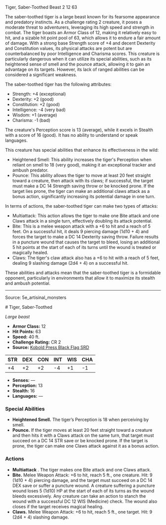 <MonsterName/>Tiger, Saber-Toothed</MonsterName>
<CreatureType/>Beast</CreatureType>
<CR/>2</CR>
<AC/>12</AC>
<HP/>63</HP>
<summary>The saber-toothed tiger is a large beast known for its fearsome appearance and predatory instincts. As a challenge rating 2 creature, it poses a moderate threat to adventurers, leveraging its high speed and strength in combat. The tiger boasts an Armor Class of 12, making it relatively easy to hit, and a sizable hit point pool of 63, which allows it to endure a fair amount of damage. With a strong base Strength score of +4 and decent Dexterity and Constitution values, its physical attacks are potent but are counterbalanced by poor Intelligence and Charisma scores. This creature is particularly dangerous when it can utilize its special abilities, such as its heightened sense of smell and the pounce attack, allowing it to gain an advantage on its targets. However, its lack of ranged abilities can be considered a significant weakness.</summary>

<detail>

The saber-toothed tiger has the following attributes: 
- Strength: +4 (exceptional) 
- Dexterity: +2 (good) 
- Constitution: +2 (good) 
- Intelligence: -4 (very bad) 
- Wisdom: +1 (average) 
- Charisma: -1 (bad) 

The creature's Perception score is 13 (average), while it excels in Stealth with a score of 16 (good). It has no ability to understand or speak languages.

This creature has special abilities that enhance its effectiveness in the wild:
- Heightened Smell: This ability increases the tiger's Perception when reliant on smell to 18 (very good), making it an exceptional tracker and ambush predator.
- Pounce: This ability allows the tiger to move at least 20 feet straight toward a creature, then attack with its claws; if successful, the target must make a DC 14 Strength saving throw or be knocked prone. If the target lies prone, the tiger can make an additional claws attack as a bonus action, significantly increasing its potential damage in one turn.

In terms of actions, the saber-toothed tiger can make two types of attacks:
- Multiattack: This action allows the tiger to make one Bite attack and one Claws attack in a single turn, effectively doubling its attack potential.
- Bite: This is a melee weapon attack with a +6 to hit and a reach of 5 feet. On a successful hit, it deals 9 piercing damage (1d10 + 4) and forces the target to make a DC 14 Dexterity saving throw. Failure results in a puncture wound that causes the target to bleed, losing an additional 5 hit points at the start of each of its turns until the wound is treated or magically healed.
- Claws: The tiger's claw attack also has a +6 to hit with a reach of 5 feet, dealing 9 slashing damage (2d4 + 4) on a successful hit.

These abilities and attacks mean that the saber-toothed tiger is a formidable opponent, particularly in environments that allow it to maximize its stealth and ambush potential.</detail>



---

Source: 5e_artisinal_monsters

<statblock>
# Tiger, Saber-Toothed

*Large beast*

- **Armor Class:** 12
- **Hit Points:** 63
- **Speed:** 40 ft.
- **Challenge Rating:** CR 2
- **Source:** [Kobold Press Black Flag SRD](https://koboldpress.com/black-flag-roleplaying/)

| STR | DEX | CON | INT | WIS | CHA |
| --- | --- | --- | --- | --- | --- |
| +4 | +2 | +2 | -4 | +1 | -1 |

- **Senses:** —
- **Perception:** 13
- **Stealth:** 16
- **Languages:** —

### Special Abilities

- **Heightened Smell.** The tiger’s Perception is 18 when perceiving by smell.
- **Pounce.** If the tiger moves at least 20 feet straight toward a creature and then hits it with a Claws attack on the same turn, that target must succeed on a DC 14 STR save or be knocked prone. If the target is prone, the tiger can make one Claws attack against it as a bonus action.

### Actions

- **Multiattack** . The tiger makes one Bite attack and one Claws attack.
- **Bite.** Melee Weapon Attack: +6 to hit, reach 5 ft., one creature. Hit: 9 (1d10 + 4) piercing damage, and the target must succeed on a DC 14 DEX save or suffer a puncture wound. A creature suffering a puncture wound loses 5 (1d10) HP at the start of each of its turns as the wound bleeds excessively. Any creature can take an action to stanch the wound with a successful DC 12 WIS (Medicine) check. The wound also closes if the target receives magical healing.
- **Claws.** Melee Weapon Attack: +6 to hit, reach 5 ft., one target. Hit: 9 (2d4 + 4) slashing damage.

</statblock>


